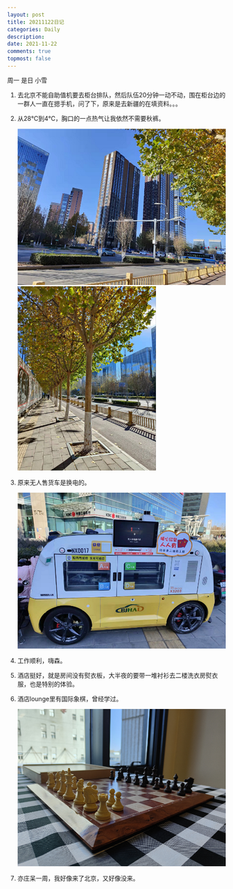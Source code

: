 ```yaml
---
layout: post
title: 20211122日记
categories: Daily
description: 
date: 2021-11-22
comments: true
topmost: false
---
```


周一 是日 小雪

1. 去北京不能自助值机要去柜台排队，然后队伍20分钟一动不动，围在柜台边的一群人一直在摁手机，问了下，原来是去新疆的在填资料。。。

2. 从28℃到4℃，胸口的一点热气让我依然不需要秋裤。

   <img src="https://raw.githubusercontent.com/bong860313/MyImage/main/202111230005797.png" alt="image-20211123000517493" style="zoom:67%;" />

   <img src="https://raw.githubusercontent.com/bong860313/MyImage/main/202111230006505.png" alt="image-20211123000616310" style="zoom:67%;" />

3. 原来无人售货车是换电的。

   <img src="https://raw.githubusercontent.com/bong860313/MyImage/main/202111230008681.png" alt="image-20211123000800305" style="zoom:67%;" />

4. 工作顺利，嗨森。

5. 酒店挺好，就是房间没有熨衣板，大半夜的要带一堆衬衫去二楼洗衣房熨衣服，也是特别的体验。

6. 酒店lounge里有国际象棋，曾经学过。

   <img src="https://raw.githubusercontent.com/bong860313/MyImage/main/202111230014490.png" alt="image-20211123001415088" style="zoom:67%;" />

7. 亦庄呆一周，我好像来了北京，又好像没来。

